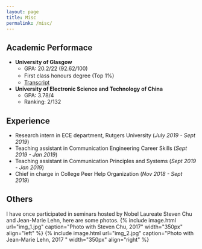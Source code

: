 ```yaml
---
layout: page
title: Misc
permalink: /misc/
---
```


## Academic Performace
- **University of Glasgow**
	- GPA: 20.2/22 (92.62/100)
	- First class honours degree (Top 1%）
	- [Transcript](https://github.com/MasterEndless/Personal-Files/blob/master/UOG_HEAR.pdf?raw=true)
- **University of Electronic Science and Technology of China**
	- GPA: 3.78/4 
	- Ranking: 2/132

## Experience
- Research intern in ECE department, Rutgers University (*July 2019 - Sept 2019*)
- Teaching assistant in Communication Engineering Career Skills (*Sept 2019 - Jan 2019*)
- Teaching assistant in Communication Principles and Systems (*Sept 2019 - Jan 2019*)
- Chief in charge in College Peer Help Organization (*Nov 2018 - Sept 2019*)
	

## Others
I have once participated in seminars hosted by Nobel Laureate Steven Chu and Jean-Marie Lehn, here are some photos.
{% include image.html url="img_1.jpg" caption="Photo with Steven Chu, 2017" width="350px" align="left" %}
{% include image.html url="img_2.jpg" caption="Photo with Jean-Marie Lehn, 2017 " width="350px" align="right" %}



